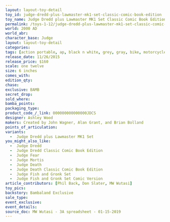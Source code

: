```yaml
---
layout: layout-toy-detail 
toy_id: judge-dredd-plus-lawmaster-mk1-set-classic-comic-book-edition
toy_name: Judge Dredd plus Lawmaster MK1 Set Classic Comic Book Edition
permalink: /toys-1-12/judge-dredd-plus-lawmaster-mk1-set-classic-comic-book-edition.html
world: 2000 AD
world_abr: 
character_base: Judge
layout: layout-toy-detail
categories: 
tags: [action portable, ap, black n white, grey, gray, bike, motorcycle, vehicle]
release_date: 11/26/2015
release_price: $160 
scale: one twelve
size: 6 inches
comes_with: 
edition_qty: 
chase: 
exclusive: BAMB
secret_drop: 
sold_where: 
bamba_points: 
packaging_type: 
product_code_/_link: 000000000000000JDCS
designer: Ashley Wood
makers: Created by John Wagner, Alan Grant, and Brian Bolland
points_of_articulation: 
variants: 
  -  Judge Dredd plus Lawmaster MK1 Set
you_might_also_like: 
  -  Judge Dredd
  -  Judge Dredd Classic Comic Book Edition
  -  Judge Fear 
  -  Judge Mortis
  -  Judge Death
  -  Judge Death Classic Comic Book Edition
  -  Judge Fish and Gronk Set
  -  Judge Fish and Gronk Set Comic Version
article_contributors: [Phil Back, Don Slater, MW Wutasi]
toy_pics: 
backstory: Bambaland Exclusive
sale_type: 
event_exclusive: 
event_details: 
source_doc: MW Wutasi - 3A spreadsheet - 01-15-2019
---
```

